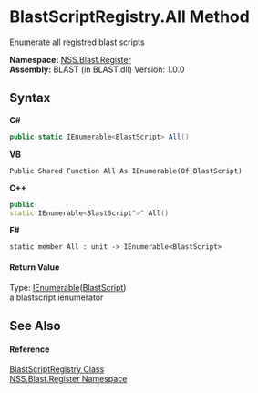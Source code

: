 # BlastScriptRegistry.All Method 
 

Enumerate all registred blast scripts

**Namespace:**&nbsp;<a href="702c545c-122f-76de-fb07-7c06df797ee5">NSS.Blast.Register</a><br />**Assembly:**&nbsp;BLAST (in BLAST.dll) Version: 1.0.0

## Syntax

**C#**<br />
``` C#
public static IEnumerable<BlastScript> All()
```

**VB**<br />
``` VB
Public Shared Function All As IEnumerable(Of BlastScript)
```

**C++**<br />
``` C++
public:
static IEnumerable<BlastScript^>^ All()
```

**F#**<br />
``` F#
static member All : unit -> IEnumerable<BlastScript> 

```


#### Return Value
Type: <a href="https://docs.microsoft.com/dotnet/api/system.collections.generic.ienumerable-1" target="_blank" rel="noopener noreferrer">IEnumerable</a>(<a href="701ebde6-515e-1fd5-a11a-526716112a12">BlastScript</a>)<br />a blastscript ienumerator

## See Also


#### Reference
<a href="ce5a41c7-ce9f-1626-a0f1-dc97f6f00962">BlastScriptRegistry Class</a><br /><a href="702c545c-122f-76de-fb07-7c06df797ee5">NSS.Blast.Register Namespace</a><br />